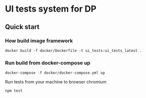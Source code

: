 # UI tests system for DP 

## Quick start

### How build image framework
```
docker build -f docker/Dockerfile -t ui_tests:ui_tests_latest .
```
### Run build from docker-compose up
```
docker-compose -f docker/docker-compose.yml up
```

Run tests from your machine to browser chromium
```
npm test
```
